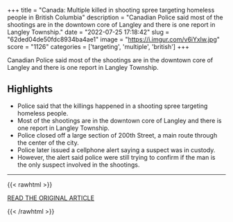 +++
title = "Canada: Multiple killed in shooting spree targeting homeless people in British Columbia"
description = "Canadian Police said most of the shootings are in the downtown core of Langley and there is one report in Langley Township."
date = "2022-07-25 17:18:42"
slug = "62ded04de50fdc8934ba4ae1"
image = "https://i.imgur.com/v6iYxlw.jpg"
score = "1126"
categories = ['targeting', 'multiple', 'british']
+++

Canadian Police said most of the shootings are in the downtown core of Langley and there is one report in Langley Township.

## Highlights

- Police said that the killings happened in a shooting spree targeting homeless people.
- Most of the shootings are in the downtown core of Langley and there is one report in Langley Township.
- Police closed off a large section of 200th Street, a main route through the center of the city.
- Police later issued a cellphone alert saying a suspect was in custody.
- However, the alert said police were still trying to confirm if the man is the only suspect involved in the shootings.

---

{{< rawhtml >}}
  <p class="article-category">
    <a target="_blank" href="https://www.indiatvnews.com/news/world/canada-british-columbia-homeless-people-death-toll-shooting-spree-target-killing-police-latest-updates-2022-07-25-794831">READ THE ORIGINAL ARTICLE</a>
  </p>
{{< /rawhtml >}}
